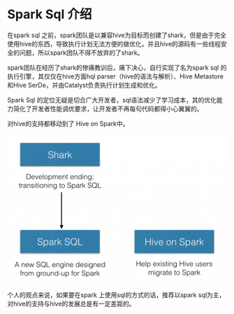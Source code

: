 # Spark Sql 介绍

在spark sql 之前，spark团队是以兼容hive为目标而创建了shark，但是由于完全使用hive的东西，导致执行计划无法方便的做优化，并且hive的源码有一些线程安全的问题，所以spark团队不得不放弃的了shark。

spark团队在经历了shark的惨痛教训后，痛下决心，自行实现了名为spark sql 的执行引擎，其仅仅在hive方面hql parser（hive的语法与解析）、Hive Metastore和Hive SerDe，并由Catalyst负责执行计划生成和优化。

Spark Sql 的定位无疑是切合广大开发者，sql语法减少了学习成本，其的优化能力简化了开发者性能调优要求，让开发者不再每句代码都得小心翼翼的。

对hive的支持都移动到了 Hive on Spark中。

![sql-directions.png](sql-directions.png)

个人的观点来说，如果要在spark 上使用sql的方式的话，推荐以spark sql为主，对hive的支持与hive的发展总是有一定差距的。